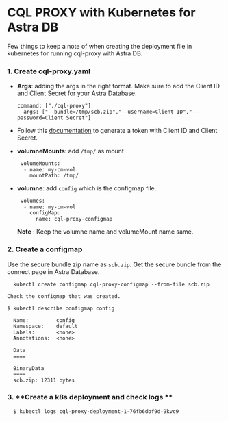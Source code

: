 # CQL PROXY with Kubernetes for Astra DB

Few things to keep a note of when creating the deployment file in kubernetes for running cql-proxy with Astra DB. 

### 1. **Create cql-proxy.yaml**

- **Args**:  adding the args in the right format. Make sure to add the Client ID and Client Secret for your Astra Database.   

      command: ["./cql-proxy"]
        args: ["--bundle=/tmp/scb.zip","--username=Client ID","--password=Client Secret"]

- Follow this [documentation](https://docs.datastax.com/en/astra/docs/manage-application-tokens.html#_create_application_token) to generate a token with Client ID and Client Secret. 

- **volumneMounts**: add `/tmp/` as mount

       volumeMounts:
        - name: my-cm-vol
          mountPath: /tmp/

- **volumne**: add `config` which is the configmap file. 

       volumes:
        - name: my-cm-vol
          configMap:
            name: cql-proxy-configmap        
    
    **Note** : Keep the volumne name and volumeMount name same.

### 2. **Create a configmap**

Use the secure bundle zip name as `scb.zip`. Get the secure bundle from the connect page in Astra Database. 
      

      kubectl create configmap cql-proxy-configmap --from-file scb.zip 

    Check the configmap that was created. 

    $ kubectl describe configmap config
      
      Name:         config
      Namespace:    default
      Labels:       <none>
      Annotations:  <none>

      Data
      ====

      BinaryData
      ====
      scb.zip: 12311 bytes


### 3. **Create a k8s deployment and check logs **


      $ kubectl logs cql-proxy-deployment-1-76fb6dbf9d-9kvc9
